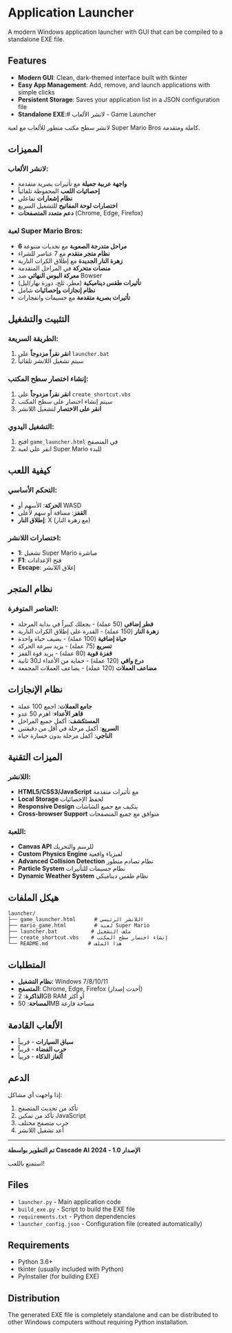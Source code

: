 # Application Launcher

A modern Windows application launcher with GUI that can be compiled to a standalone EXE file.
## Features

- **Modern GUI**: Clean, dark-themed interface built with tkinter
- **Easy App Management**: Add, remove, and launch applications with simple clicks
- **Persistent Storage**: Saves your application list in a JSON configuration file
- **Standalone EXE**:# لانشر الألعاب - Game Launcher

لانشر سطح مكتب متطور للألعاب مع لعبة Super Mario Bros كاملة ومتقدمة.

## المميزات

### لانشر الألعاب:
- **واجهة عربية جميلة** مع تأثيرات بصرية متقدمة
- **إحصائيات اللعب** المحفوظة تلقائياً
- **نظام إشعارات** تفاعلي
- **اختصارات لوحة المفاتيح** للتشغيل السريع
- **دعم متعدد المتصفحات** (Chrome, Edge, Firefox)

### لعبة Super Mario Bros:
- **6 مراحل متدرجة الصعوبة** مع تحديات متنوعة
- **نظام متجر متقدم** مع 7 عناصر للشراء
- **زهرة النار الجديدة** مع إطلاق الكرات النارية
- **منصات متحركة** في المراحل المتقدمة
- **معركة البوس النهائي** ضد Bowser
- **تأثيرات طقس ديناميكية** (مطر، ثلج، دورة نهار/ليل)
- **نظام إنجازات وإحصائيات** شامل
- **تأثيرات بصرية متقدمة** مع جسيمات وانفجارات

## التثبيت والتشغيل

### الطريقة السريعة:
1. **انقر نقراً مزدوجاً** على `launcher.bat`
2. سيتم تشغيل اللانشر تلقائياً

### إنشاء اختصار سطح المكتب:
1. **انقر نقراً مزدوجاً** على `create_shortcut.vbs`
2. سيتم إنشاء اختصار على سطح المكتب
3. **انقر على الاختصار** لتشغيل اللانشر

### التشغيل اليدوي:
1. افتح `game_launcher.html` في المتصفح
2. انقر على لعبة Super Mario للبدء

## كيفية اللعب

### التحكم الأساسي:
- **الحركة**: الأسهم أو WASD
- **القفز**: مسافة أو سهم لأعلى
- **إطلاق النار**: X (مع زهرة النار)

### اختصارات اللانشر:
- **1**: تشغيل Super Mario مباشرة
- **F1**: فتح الإعدادات
- **Escape**: إغلاق اللانشر

## نظام المتجر

### العناصر المتوفرة:
- **فطر إضافي** (50 عملة) - يجعلك كبيراً في بداية المرحلة
- **زهرة النار** (150 عملة) - القدرة على إطلاق الكرات النارية
- **حياة إضافية** (100 عملة) - يضيف حياة واحدة
- **تسريع** (75 عملة) - يزيد سرعة الحركة
- **قفزة قوية** (80 عملة) - يزيد قوة القفز
- **درع واقي** (120 عملة) - حماية من الأعداء لـ30 ثانية
- **مضاعف العملات** (120 عملة) - يضاعف العملات المجمعة

## نظام الإنجازات

- **جامع العملات**: اجمع 100 عملة
- **قاهر الأعداء**: اهزم 50 عدو
- **المستكشف**: أكمل جميع المراحل
- **السريع**: أكمل مرحلة في أقل من دقيقتين
- **الناجي**: أكمل مرحلة بدون خسارة حياة

## الميزات التقنية

### اللانشر:
- **HTML5/CSS3/JavaScript** مع تأثيرات متقدمة
- **Local Storage** لحفظ الإحصائيات
- **Responsive Design** يتكيف مع جميع الشاشات
- **Cross-browser Support** متوافق مع جميع المتصفحات

### اللعبة:
- **Canvas API** للرسم والتحريك
- **Custom Physics Engine** لفيزياء واقعية
- **Advanced Collision Detection** نظام تصادم متطور
- **Particle System** نظام جسيمات للتأثيرات
- **Dynamic Weather System** نظام طقس ديناميكي

## هيكل الملفات

```
launcher/
├── game_launcher.html      # اللانشر الرئيسي
├── mario_game.html         # لعبة Super Mario
├── launcher.bat           # ملف التشغيل
├── create_shortcut.vbs    # إنشاء اختصار سطح المكتب
└── README.md             # هذا الملف
```

## المتطلبات

- **نظام التشغيل**: Windows 7/8/10/11
- **المتصفح**: Chrome, Edge, Firefox (أحدث إصدار)
- **الذاكرة**: 2GB RAM أو أكثر
- **المساحة**: 50MB مساحة فارغة

## الألعاب القادمة

- **سباق السيارات** - قريباً
- **حرب الفضاء** - قريباً  
- **ألغاز الذكاء** - قريباً

## الدعم

إذا واجهت أي مشاكل:
1. تأكد من تحديث المتصفح
2. تأكد من تمكين JavaScript
3. جرب متصفح مختلف
4. أعد تشغيل اللانشر

---

**تم التطوير بواسطة Cascade AI** 
**الإصدار 1.0 - 2024** 

استمتع باللعب! 

## Files

- `launcher.py` - Main application code
- `build_exe.py` - Script to build the EXE file
- `requirements.txt` - Python dependencies
- `launcher_config.json` - Configuration file (created automatically)

## Requirements

- Python 3.6+
- tkinter (usually included with Python)
- PyInstaller (for building EXE)

## Distribution

The generated EXE file is completely standalone and can be distributed to other Windows computers without requiring Python installation.
